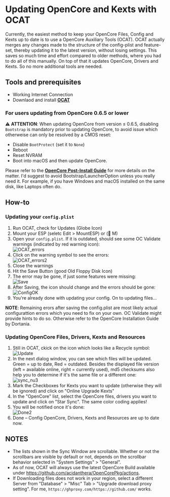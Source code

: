 # Updating OpenCore and Kexts with OCAT
Currently, the easiest method to keep your OpenCore Files, Config and Kexts up to date is to use a OpenCore Auxiliary Tools (OCAT). OCAT actually merges any changes made to the structure of the config-plist and feature-set, thereby updating it to the latest version, without losing settings. This saves so much time and effort compared to older methods, where you had to do all of this manually. On top of that it updates OpenCore, Drivers and Kexts. So no more additional tools are needed.

## Tools and prerequisites
- Working Internet Connection
- Downlaod and install [**OCAT**](https://github.com/ic005k/QtOpenCoreConfig/releases)

### For users updating from OpenCore 0.6.5 or lower
:warning: **ATTENTION**: When updating OpenCore from version ≤ 0.6.5, disabling `Bootstrap` is mandatory prior to updating OpenCore, to avoid issue which otherweise can only be resolved by a CMOS reset:

- Disable `BootProtect` (set it to `None`)
- Reboot
- Reset NVRAM 
- Boot into macOS and then update OpenCore. 

Please refer to the [**OpenCore Post-Install Guide**](https://dortania.github.io/OpenCore-Post-Install/multiboot/bootstrap.html#updating-bootstrap-in-0-6-6) for more details on the matter. I'd suggest to avoid Bootstrap/LauncherOption unless you really need it. For example, if you have Windows and macOS installed on the same disk, like Laptops often do.

## How-to
### Updating your `config.plist`
1. Run OCAT, check for Updates (Globe Icon)
2. Mount your ESP (seletc Edit > MountESP) or ( M)
3. Open your `config.plist`. If it is outdated, should see some OC Validate warnings (indicated by red warning icon): </br>
	![OCAT_errors](https://user-images.githubusercontent.com/76865553/138106690-c44543f3-fe82-4369-b07c-02fab777651a.png)
4. Click on the warning symbol to see the errors: </br>
	![OCAT_errors2](https://user-images.githubusercontent.com/76865553/138106763-c84bfcdc-8813-46bd-9b2d-9537dc631aa2.png)
5. Close the warnings
6. Hit the Save Button (good Old Floppy Disk Icon)
7. The error may be gone, if just some features were missing:</br>
	![Save](https://user-images.githubusercontent.com/76865553/138106803-0c118267-2f43-4ad6-802e-27efba7cd313.png)
8. After Saving, the icon should change and the errors should be gone: </br>
	![ConfigOK](https://user-images.githubusercontent.com/76865553/138106894-a2a6de27-cc23-4203-85d0-7788e5eac6e2.png)</br>
9. You're already done with updating your config. On to updating files…

**NOTE**: Remaining erors after saving the config.plist are most likely actual configurattion errors which you need to fix on your own. OC Validate might provide hints to do so. Otherwise refer to the OpenCore Installation Guide by Dortania.

### Updating OpenCore Files, Drivers, Kexts and Resources
1. Still in OCAT, ckick on the icon which looks like a Recycle symbol:</br> 
	![Update](https://user-images.githubusercontent.com/76865553/138106950-faeda539-632f-4083-b8cc-fba490428069.png)
2. In the next dialog window, you can see which files will be updated. Green = up to date, Red = outdated. Besides the displayed file version (left = available online, right = currently used), md5 checksums also help you to determine if it's the same file or a different one:</br> 
	![sync_nu3](https://user-images.githubusercontent.com/76865553/140295064-c9512999-4b47-4acb-bc61-b425cdb2caff.png)
3. Mark the Checkboxes for Kexts you want to update (otherwise they will be ignored) and click on "Online Upgrade Kexts"
4. In the "OpenCore" list, select the OpenCore files, drivers you want to update and click on "Star Sync". The same color coding applies!
5. You will be notified once it's done:</br>
	![Done2](https://user-images.githubusercontent.com/76865553/140290803-3298dc72-d6cb-43c5-b65e-2d9b77c52ac5.png)
6. Done – Config OpenCore, Drivers, Kexts and Resources are up to date now.

## NOTES

- The lists shown in the Sync Window are scrollable. Whether or not the scrollbars are visible by default or not, depends on the scrollbar behavior selected in "System Settings" > "General".
- As of now, OCAT will always use the latest OpenCore Build available under https://github.com/acidanthera/OpenCorePkg/actions.
- If Downloading files does not work in your region, select a different Server from "Database" > "Misc" Tab > "Upgrade download proxy setting". For me, `https://ghproxy.com/https://github.com/` works.
